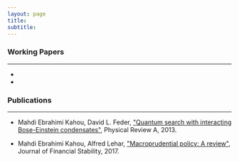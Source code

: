 ```yaml
---
layout: page
title: 
subtitle: 
---
```

>

### Working Papers
-----
- 
-
### Publications
-----
- Mahdi Ebrahimi Kahou, David L. Feder, ["Quantum search with interacting Bose-Einstein condensates"](https://journals.aps.org/pra/abstract/10.1103/PhysRevA.88.032310), Physical Review A, 2013.

- Mahdi Ebrahimi Kahou, Alfred Lehar, ["Macroprudential policy: A review"](https://www.sciencedirect.com/science/article/abs/pii/S1572308916302297), Journal of Financial Stability, 2017.